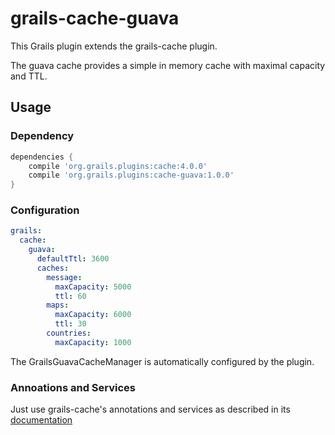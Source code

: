 # grails-cache-guava

This Grails plugin extends the grails-cache plugin.

The guava cache provides a simple in memory cache with maximal capacity and TTL.


## Usage

### Dependency

```groovy
dependencies {
    compile 'org.grails.plugins:cache:4.0.0'
    compile 'org.grails.plugins:cache-guava:1.0.0'
}
```

### Configuration

```yaml
grails:
  cache:
    guava:            
      defaultTtl: 3600
      caches:
        message:
          maxCapacity: 5000
          ttl: 60
        maps:
          maxCapacity: 6000
          ttl: 30
        countries:
          maxCapacity: 1000
```

The GrailsGuavaCacheManager is automatically configured by the plugin.

### Annoations and Services

Just use grails-cache's annotations and services as described in 
its [documentation](http://grails-plugins.github.io/grails-cache/snapshot/guide/index.html)